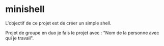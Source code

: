 # minishell
L'objectif de ce projet est de créer un simple shell.

Projet de groupe en duo je fais le projet avec : "Nom de la personne avec qui je travail".
